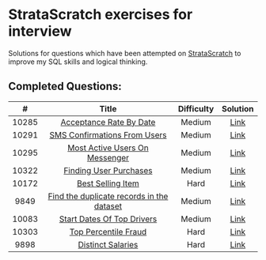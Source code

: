 # StrataScratch exercises for interview
Solutions for questions which have been attempted on [StrataScratch](https://www.stratascratch.com) to improve my SQL skills and logical thinking.

## Completed Questions:
|  #  | Title | Difficulty | Solution |
|:---:|:-----:|:----------:|:--------:|
|10285|[Acceptance Rate By Date](https://platform.stratascratch.com/coding/10285-acceptance-rate-by-date?code_type=1)|Medium|[Link](https://github.com/mwacinski/stratascratchexer/blob/main/10285.sql)
|10291|[SMS Confirmations From Users](https://platform.stratascratch.com/coding/10291-sms-confirmations-from-users?code_type=1)|Medium|[Link](https://github.com/mwacinski/stratascratchexer/blob/main/10291.sql)
|10295|[Most Active Users On Messenger](https://platform.stratascratch.com/coding/10295-most-active-users-on-messenger?code_type=1)|Medium|[Link](https://github.com/mwacinski/stratascratchexer/blob/main/10295.sql)
|10322|[Finding User Purchases](https://platform.stratascratch.com/coding/10322-finding-user-purchases?code_type=1)|Medium|[Link](https://github.com/mwacinski/stratascratchexer/blob/main/10322.sql)
|10172|[Best Selling Item](https://platform.stratascratch.com/coding/10172-best-selling-item?code_type=1)|Hard|[Link](https://github.com/mwacinski/stratascratchexer/blob/main/10172.sql)
|9849|[Find the duplicate records in the dataset](https://platform.stratascratch.com/coding/9849-find-the-duplicate-records-in-the-dataset?code_type=1)|Medium|[Link](https://github.com/mwacinski/stratascratchexer/blob/main/9849.sql)
|10083|[Start Dates Of Top Drivers](https://platform.stratascratch.com/coding/10083-start-dates-of-top-drivers?code_type=1)|Medium|[Link](https://github.com/mwacinski/stratascratchexer/blob/main/10083.sql)
|10303|[Top Percentile Fraud](https://platform.stratascratch.com/coding/10303-top-percentile-fraud?code_type=1)|Hard|[Link](https://github.com/mwacinski/stratascratchexer/blob/main/10303.sql)
|9898|[Distinct Salaries](https://platform.stratascratch.com/coding/9898-unique-salaries?code_type=1)|Hard|[Link](https://github.com/mwacinski/stratascratchexer/blob/main/9898.sql)
